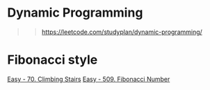 # Dynamic Programming
>> https://leetcode.com/studyplan/dynamic-programming/


# Fibonacci style
[Easy - 70. Climbing Stairs](https://leetcode.com/problems/climbing-stairs/description/?envType=study-plan-v2&envId=dynamic-programming)
[Easy - 509. Fibonacci Number](https://leetcode.com/problems/fibonacci-number/description/?envType=study-plan-v2&envId=dynamic-programming)